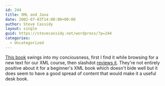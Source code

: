 ```yaml
---
id: 244
title: XML and Java
date: 2002-07-03T14:00:00+00:00
author: Steve Cassidy
layout: single
guid: https://stevecassidy.net/wordpress/?p=244
categories:
  - Uncategorized
---
```

[This book](http://www.awprofessional.com/catalog/product.asp?product_id={3B16B2C1-0CED-4D42-8884-1EDD7B2A0257}&selectDescTypeId={06B328CA-921B-4395-945D-3078CA6F292A}&st=5130B593-BAEC-49C6-B6A8-0035DFD1EA3B&session_id={FBAC416F-0130-4010-913E-DE3B1AD9EEDC}) swings into my conciousness, first I find it while browsing for a new text for our XML course, then slashdot [reviews it](http://books.slashdot.org/article.pl?sid=02/07/03/1512218&mode=flat&tid=108). They're not entirely positive about it for a beginner's XML book which doesn't bide well but it does seem to have a good spread of content that would make it a useful desk book.
